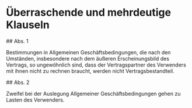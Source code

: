 # Überraschende und mehrdeutige Klauseln



\#\# Abs. 1

 Bestimmungen in Allgemeinen Geschäftsbedingungen, die nach den Umständen, insbesondere nach dem äußeren Erscheinungsbild des Vertrags, so ungewöhnlich sind, dass der Vertragspartner des Verwenders mit ihnen nicht zu rechnen braucht, werden nicht Vertragsbestandteil.

\#\# Abs. 2

 Zweifel bei der Auslegung Allgemeiner Geschäftsbedingungen gehen zu Lasten des Verwenders. 

